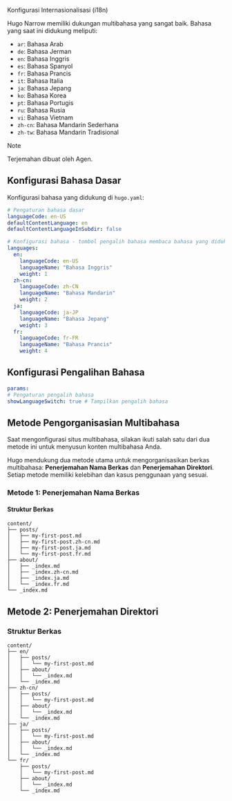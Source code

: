 Konfigurasi Internasionalisasi (i18n)

Hugo Narrow memiliki dukungan multibahasa yang sangat baik. Bahasa yang saat ini didukung meliputi:

- `ar`: Bahasa Arab
- `de`: Bahasa Jerman
- `en`: Bahasa Inggris
- `es`: Bahasa Spanyol
- `fr`: Bahasa Prancis
- `it`: Bahasa Italia
- `ja`: Bahasa Jepang
- `ko`: Bahasa Korea
- `pt`: Bahasa Portugis
- `ru`: Bahasa Rusia
- `vi`: Bahasa Vietnam
- `zh-cn`: Bahasa Mandarin Sederhana
- `zh-tw`: Bahasa Mandarin Tradisional

> [!NOTE]
>
> Terjemahan dibuat oleh Agen.

## Konfigurasi Bahasa Dasar

Konfigurasi bahasa yang didukung di `hugo.yaml`:

```yaml
# Pengaturan bahasa dasar
languageCode: en-US
defaultContentLanguage: en
defaultContentLanguageInSubdir: false

# Konfigurasi bahasa - tombol pengalih bahasa membaca bahasa yang didukung dari sini
languages:
  en:
    languageCode: en-US
    languageName: "Bahasa Inggris"
    weight: 1
  zh-cn:
    languageCode: zh-CN
    languageName: "Bahasa Mandarin"
    weight: 2
  ja:
    languageCode: ja-JP
    languageName: "Bahasa Jepang"
    weight: 3
  fr:
    languageCode: fr-FR
    languageName: "Bahasa Prancis"
    weight: 4
```

## Konfigurasi Pengalihan Bahasa

```yaml
params:
# Pengaturan pengalih bahasa
showLanguageSwitch: true # Tampilkan pengalih bahasa
```

## Metode Pengorganisasian Multibahasa
Saat mengonfigurasi situs multibahasa, silakan ikuti salah satu dari dua metode ini untuk menyusun konten multibahasa Anda.

Hugo mendukung dua metode utama untuk mengorganisasikan berkas multibahasa: **Penerjemahan Nama Berkas** dan **Penerjemahan Direktori**. Setiap metode memiliki kelebihan dan kasus penggunaan yang sesuai.

### Metode 1: Penerjemahan Nama Berkas

#### Struktur Berkas
```
content/
├── posts/
│   ├── my-first-post.md
│   ├── my-first-post.zh-cn.md
│   ├── my-first-post.ja.md
│   └── my-first-post.fr.md
├── about/
│   ├── _index.md
│   ├── _index.zh-cn.md
│   ├── _index.ja.md
│   └── _index.fr.md
└── _index.md
```


## Metode 2: Penerjemahan Direktori

### Struktur Berkas
```
content/
├── en/
│   ├── posts/
│   │   └── my-first-post.md
│   ├── about/
│   │   └── _index.md
│   └── _index.md
├── zh-cn/
│   ├── posts/
│   │   └── my-first-post.md
│   ├── about/
│   │   └── _index.md
│   └── _index.md
├── ja/
│   ├── posts/
│   │   └── my-first-post.md
│   ├── about/
│   │   └── _index.md
│   └── _index.md
└── fr/
    ├── posts/
    │   └── my-first-post.md
    ├── about/
    │   └── _index.md
    └── _index.md
```